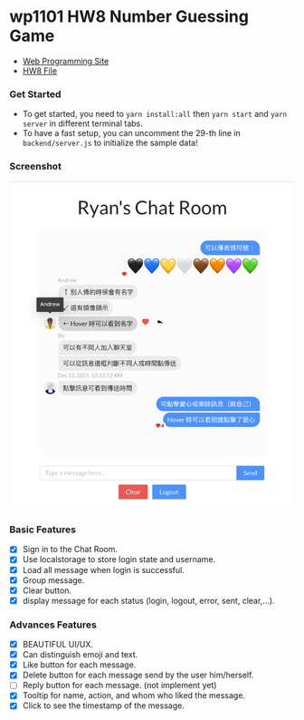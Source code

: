 # wp1101 HW8 Number Guessing Game

- [Web Programming Site](https://wp.ee.ntu.edu.tw/)
- [HW8 File](https://ceiba.ntu.edu.tw/course/fdb723/hw/hw8.pdf)

### Get Started

- To get started, you need to `yarn install:all` then `yarn start` and `yarn server` in different terminal tabs.
- To have a fast setup, you can uncomment the $29$-th line in `backend/server.js` to initialize the sample data!

### Screenshot

![screen shot](Screenshot.png)

### Basic Features

- [x] Sign in to the Chat Room.
- [x] Use localstorage to store login state and username.
- [x] Load all message when login is successful.
- [x] Group message.
- [x] Clear button.
- [x] display message for each status (login, logout, error, sent, clear,...).
### Advances Features

- [x] BEAUTIFUL UI/UX.
- [x] Can distinguish emoji and text.
- [x] Like button for each message.
- [x] Delete button for each message send by the user him/herself.
- [ ] Reply button for each message. (not implement yet)
- [x] Tooltip for name, action, and whom who liked the message.
- [x] Click to see the timestamp of the message.